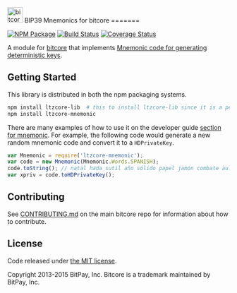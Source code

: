 <img src="http://bitcore.io/css/images/module-mnemonic.png" alt="bitcore mnemonics" height="35">
BIP39 Mnemonics for bitcore
=======

[![NPM Package](https://img.shields.io/npm/v/ltzcore-mnemonic.svg?style=flat-square)](https://www.npmjs.org/package/ltzcore-mnemonic)
[![Build Status](https://img.shields.io/travis/bitpay/ltzcore-mnemonic.svg?branch=master&style=flat-square)](https://travis-ci.org/bitpay/ltzcore-mnemonic)
[![Coverage Status](https://img.shields.io/coveralls/bitpay/ltzcore-mnemonic.svg?style=flat-square)](https://coveralls.io/r/bitpay/ltzcore-mnemonic)

A module for [bitcore](https://github.com/bitpay/bitcore) that implements [Mnemonic code for generating deterministic keys](https://github.com/bitcoin/bips/blob/master/bip-0039.mediawiki).

## Getting Started

This library is distributed in both the npm packaging systems.

```sh
npm install ltzcore-lib  # this to install ltzcore-lib since it is a peerDependecy
npm install ltzcore-mnemonic
```

There are many examples of how to use it on the developer guide [section for mnemonic](http://bitcore.io/guide/module/mnemonic/index.html). For example, the following code would generate a new random mnemonic code and convert it to a `HDPrivateKey`.

```javascript
var Mnemonic = require('ltzcore-mnemonic');
var code = new Mnemonic(Mnemonic.Words.SPANISH);
code.toString(); // natal hada sutil año sólido papel jamón combate aula flota ver esfera...
var xpriv = code.toHDPrivateKey();
```

## Contributing

See [CONTRIBUTING.md](https://github.com/bitpay/bitcore/blob/master/CONTRIBUTING.md) on the main bitcore repo for information about how to contribute.

## License

Code released under [the MIT license](https://github.com/bitpay/bitcore/blob/master/LICENSE).

Copyright 2013-2015 BitPay, Inc. Bitcore is a trademark maintained by BitPay, Inc.
